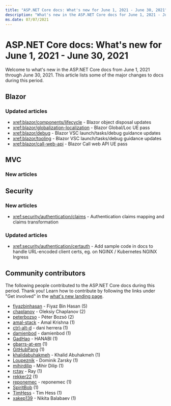 ```yaml
---
title: "ASP.NET Core docs: What's new for June 1, 2021 - June 30, 2021"
description: "What's new in the ASP.NET Core docs for June 1, 2021 - June 30, 2021."
ms.date: 07/07/2021
---
```


# ASP.NET Core docs: What's new for June 1, 2021 - June 30, 2021

Welcome to what's new in the ASP.NET Core docs from June 1, 2021 through June 30, 2021. This article lists some of the major changes to docs during this period.

## Blazor

### Updated articles

- <xref:blazor/components/lifecycle> - Blazor object disposal updates
- <xref:blazor/globalization-localization> - Blazor Global/Loc UE pass
- <xref:blazor/debug> - Blazor VSC launch/tasks/debug guidance updates
- <xref:blazor/tooling> - Blazor VSC launch/tasks/debug guidance updates
- <xref:blazor/call-web-api> - Blazor Call web API UE pass

## MVC

### New articles


## Security

### New articles

- <xref:security/authentication/claims> - Authentication claims mapping and claims transformation

### Updated articles

- <xref:security/authentication/certauth> - Add sample code in docs to handle URL-encoded client certs, eg. on NGINX / Kubernetes NGINX Ingress

## Community contributors

The following people contributed to the ASP.NET Core docs during this period. Thank you! Learn how to contribute by following the links under "Get involved" in the [what's new landing page](index.yml).

- [fiyazbinhasan](https://github.com/fiyazbinhasan) - Fiyaz Bin Hasan (5)
- [chaplanov](https://github.com/chaplanov) - Oleksiy Chaplanov (2)
- [peterbozso](https://github.com/peterbozso) - Péter Bozsó (2)
- [amal-stack](https://github.com/amal-stack) - Amal Krishna (1)
- [ctrl-alt-d](https://github.com/ctrl-alt-d) - dani herrera (1)
- [damienbod](https://github.com/damienbod) - damienbod (1)
- [GadHao](https://github.com/GadHao) - HANABI (1)
- [gbarrs-at-em](https://github.com/gbarrs-at-em) (1)
- [GitHubPang](https://github.com/GitHubPang) (1)
- [khalidabuhakmeh](https://github.com/khalidabuhakmeh) - Khalid Abuhakmeh (1)
- [Loupeznik](https://github.com/Loupeznik) - Dominik Zarsky (1)
- [mihirdilip](https://github.com/mihirdilip) - Mihir Dilip (1)
- [rctay](https://github.com/rctay) - Ray (1)
- [rekker22](https://github.com/rekker22) (1)
- [reponemec](https://github.com/reponemec) - reponemec (1)
- [SpiritBob](https://github.com/SpiritBob) (1)
- [TimHess](https://github.com/TimHess) - Tim Hess (1)
- [xakep139](https://github.com/xakep139) - Nikita Balabaev (1)
